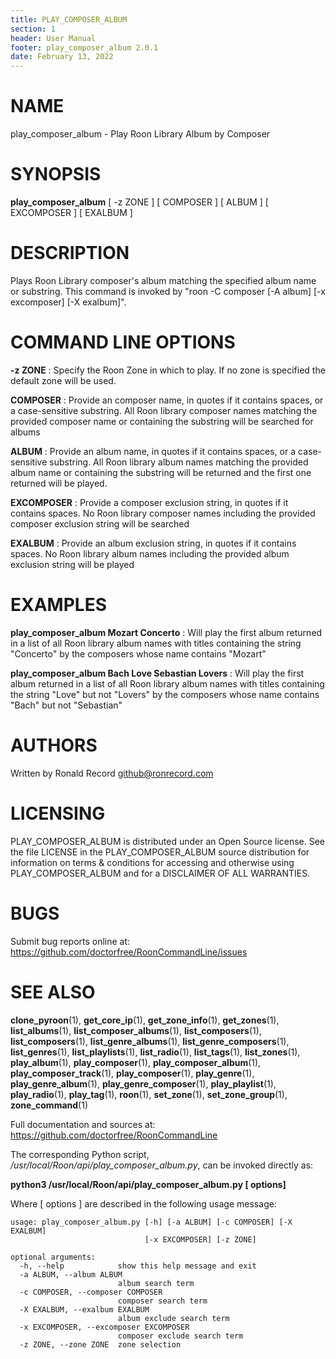 ```yaml
---
title: PLAY_COMPOSER_ALBUM
section: 1
header: User Manual
footer: play_composer_album 2.0.1
date: February 13, 2022
---
```

# NAME
play_composer_album - Play Roon Library Album by Composer

# SYNOPSIS
**play_composer_album** [ -z ZONE ] [ COMPOSER ] [ ALBUM ] [ EXCOMPOSER ] [ EXALBUM ]

# DESCRIPTION
Plays Roon Library composer's album matching the specified album name or substring. This command is invoked by "roon -C composer [-A album] [-x excomposer] [-X exalbum]".

# COMMAND LINE OPTIONS
**-z ZONE**
: Specify the Roon Zone in which to play. If no zone is specified the default zone will be used.

**COMPOSER**
: Provide an composer name, in quotes if it contains spaces, or a case-sensitive substring. All Roon library composer names matching the provided composer name or containing the substring will be searched for albums

**ALBUM**
: Provide an album name, in quotes if it contains spaces, or a case-sensitive substring. All Roon library album names matching the provided album name or containing the substring will be returned and the first one returned will be played.

**EXCOMPOSER**
: Provide a composer exclusion string, in quotes if it contains spaces. No Roon library composer names including the provided composer exclusion string will be searched

**EXALBUM**
: Provide an album exclusion string, in quotes if it contains spaces. No Roon library album names including the provided album exclusion string will be played

# EXAMPLES
**play_composer_album Mozart Concerto**
: Will play the first album returned in a list of all Roon library album names with titles containing the string "Concerto" by the composers whose name contains "Mozart"

**play_composer_album Bach Love Sebastian Lovers**
: Will play the first album returned in a list of all Roon library album names with titles containing the string "Love" but not "Lovers" by the composers whose name contains "Bach" but not "Sebastian"

# AUTHORS
Written by Ronald Record github@ronrecord.com

# LICENSING
PLAY_COMPOSER_ALBUM is distributed under an Open Source license.
See the file LICENSE in the PLAY_COMPOSER_ALBUM source distribution
for information on terms &amp; conditions for accessing and
otherwise using PLAY_COMPOSER_ALBUM and for a DISCLAIMER OF ALL WARRANTIES.

# BUGS
Submit bug reports online at: https://github.com/doctorfree/RoonCommandLine/issues

# SEE ALSO
**clone_pyroon**(1), **get_core_ip**(1), **get_zone_info**(1), **get_zones**(1), **list_albums**(1), **list_composer_albums**(1), **list_composers**(1), **list_composers**(1), **list_genre_albums**(1), **list_genre_composers**(1), **list_genres**(1), **list_playlists**(1), **list_radio**(1), **list_tags**(1), **list_zones**(1), **play_album**(1), **play_composer**(1), **play_composer_album**(1), **play_composer_track**(1), **play_composer**(1), **play_genre**(1), **play_genre_album**(1), **play_genre_composer**(1), **play_playlist**(1), **play_radio**(1), **play_tag**(1), **roon**(1), **set_zone**(1), **set_zone_group**(1), **zone_command**(1)

Full documentation and sources at: https://github.com/doctorfree/RoonCommandLine

The corresponding Python script, */usr/local/Roon/api/play_composer_album.py*,
can be invoked directly as:

**python3 /usr/local/Roon/api/play_composer_album.py [ options]**

Where [ options ] are described in the following usage message:

~~~~
usage: play_composer_album.py [-h] [-a ALBUM] [-c COMPOSER] [-X EXALBUM]
                              [-x EXCOMPOSER] [-z ZONE]

optional arguments:
  -h, --help            show this help message and exit
  -a ALBUM, --album ALBUM
                        album search term
  -c COMPOSER, --composer COMPOSER
                        composer search term
  -X EXALBUM, --exalbum EXALBUM
                        album exclude search term
  -x EXCOMPOSER, --excomposer EXCOMPOSER
                        composer exclude search term
  -z ZONE, --zone ZONE  zone selection
~~~~
